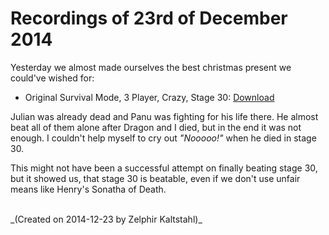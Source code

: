 # Recordings of 23rd of December 2014

Yesterday we almost made ourselves the best christmas present we could've wished for:

* Original Survival Mode, 3 Player, Crazy, Stage 30: [Download](https://app.box.com/s/sk08hmkvynqgpw09yxsg)

Julian was already dead and Panu was fighting for his life there. He almost beat all of them alone after Dragon and I died, but in the end it was not enough. I couldn't help myself to cry out _"Nooooo!"_ when he died in stage 30.

This might not have been a successful attempt on finally beating stage 30, but it showed us, that stage 30 is beatable, even if we don't use unfair means like Henry's Sonatha of Death.

<br>
_(Created on 2014-12-23 by Zelphir Kaltstahl)_

